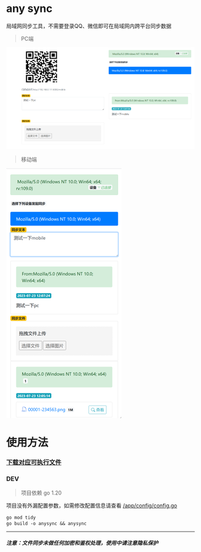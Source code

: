 # any sync

局域网同步工具，不需要登录QQ、微信即可在局域网内跨平台同步数据

> PC端

![screen](/doc/pc.png)

> 移动端

![screen](/doc/phone.png)


# 使用方法

### [下载对应可执行文件](https://github.com/easyhutu/any-sync/releases)

### DEV

> 项目依赖 go 1.20

项目没有外漏配置参数，如需修改配置信息请查看 [/app/config/config.go](/app/config/config.go)


```shell
go mod tidy
go build -o anysync && anysync
```

***
#### *注意：文件同步未做任何加密和鉴权处理，使用中请注意隐私保护*